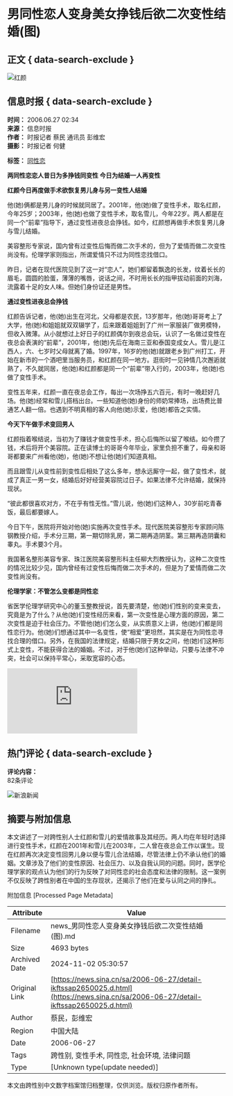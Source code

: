 # 男同性恋人变身美女挣钱后欲二次变性结婚(图)

## 正文 { data-search-exclude }


![红颜](https://n.sinaimg.cn/sinakd10200/360/w180h180/20210713/92fa-279702cc9926ad8ba1a4a797f83a8e29.jpg)

## 信息时报 { data-search-exclude }

**时间：** 2006.06.27 02:34  
**来源：** 信息时报  
**作者：** 时报记者 蔡民 通讯员 彭维宏  
**摄影：** 时报记者 何健  

**标签：** [同性恋](http://news.sina.com.cn/s/2006-06-27/09029307338s.shtml)

 **两同性恋恋人昔日为多挣钱同变性 今日为结婚一人再变性**

**红颜今日再度做手术欲恢复男儿身与另一变性人结婚**

他(她)俩都是男儿身的时候就同居了。2001年，他(她)做了变性手术，取名红颜，今年25岁；2003年，他(她)也做了变性手术，取名雪儿，今年22岁。两人都是在同一个“前辈”指导下，通过变性进夜总会挣钱。如今，红颜想再做手术恢复男儿身与雪儿结婚。

美容整形专家说，国内曾有过变性后悔而做二次手术的，但为了爱情而做二次变性尚没有。伦理学家则指出，所谓爱情只不过为同性恋找借口。

昨日，记者在现代医院见到了这一对“恋人”，她们都留着飘逸的长发，纹着长长的眉毛，圆圆的脸蛋，薄薄的嘴唇，说话之间，不时用长长的指甲拔动前面的刘海，流露着十足的女人味。但她们身份证还是男性。

**通过变性进夜总会挣钱**

红颜告诉记者，他(她)出生在河北，父母都是农民，13岁那年，他(她)哥哥考上了大学，他(她)和姐姐就双双辍学了，后来跟着姐姐到了广州一家服装厂做男模特，但收入微薄。从小就想过上好日子的红颜偶尔到夜总会玩，认识了一名做过变性在夜总会表演的“前辈”，2001年，他(她)先后在海南三亚和泰国变成女人。雪儿是江西人，六、七岁时父母就离了婚。1997年，16岁的他(她)就跟老乡到广州打工，开始在新市的一个酒吧里当服务员，和红颜在同一地方。逛街时一见钟情几次邂逅就熟了，不久就同居，他(她)和红颜都是同一个“前辈”带入行的，2003年，他(她)也做了变性手术。

变性五年来，红颜一直在夜总会工作，每出一次场挣五六百元，有时一晚赶好几场。他(她)经常和雪儿搭档出台。一些知道他(她)身份的师奶常捧场，出场费比普通艺人翻一倍。也遇到不明真相的客人向他(她)示爱，他(她)都告之实情。

**今天下午做手术变回男人**

红颜指着喉结说，当初为了赚钱才做变性手术，担心后悔所以留了喉结。如今攒了钱，术后将开个美容院。正在读博士的哥哥今年毕业，家里负担不重了，母亲和哥哥都要来广州看他(她)，他(她)不想让他(她)们知道真相。

而且跟雪儿从变性前到变性后相处了这么多年，想永远厮守一起，做了变性术，就成了真正一男一女，结婚后好好经营美容院过日子。如果法律不允许结婚，就保持现状。

“彼此都很喜欢对方，不在乎有性无性。”雪儿说，他(她)们这种人，30岁前吃青春饭，最后都要嫁人。

今日下午，医院将开始对他(她)实施再次变性手术。现代医院美容整形专家顾问陈钢教授介绍，手术分三期，第一期切除乳房，第二期再造阴茎。第三期再造阴囊和睾丸。手术要3个月。

我国著名整形美容专家、珠江医院美容整形科主任柳大烈教授认为，这种二次变性的情况比较少见，国内曾经有过变性后悔而做二次手术的，但是为了爱情而做二次变性尚没有。

**伦理学家：不管怎么变都是同性恋**

省医学伦理学研究中心的董玉整教授说，首先要清楚，他(她)们性别的变来变去，究竟是为了什么？从他(她)们变性经历来看，第一次变性是心理方面的原因，第二次变性是迫于社会压力。不管他(她)们怎么变，从实质意义上讲，他(她)们都是同性恋行为。他(她)们想通过其中一名变性，使“相爱”更坦然，其实是在为同性恋寻找合理的借口。另外，在我国的法律规定，结婚只限于男女之间，他(她)们这种形式上变性，不能获得合法的婚姻。不过，对于他(她)们这种举动，只要与法律不冲突，社会可以保持平常心，采取宽容的心态。

![同性恋人变身美女挣钱后欲再变性结婚(组图)](http://news.sina.com.cn/s/2006-06-27/09029307338s.shtml)

## 热门评论 { data-search-exclude }

**评论内容：**  
82条评论

![新浪新闻](https://n.sinaimg.cn/default/80905340/20200331/sinalogo.png)

## 摘要与附加信息

<!-- tcd_abstract -->
本文讲述了一对跨性别人士红颜和雪儿的爱情故事及其经历。两人均在年轻时选择进行变性手术，红颜在2001年和雪儿在2003年，二人曾在夜总会工作以谋生。现在红颜再次决定变性回男儿身以便与雪儿合法结婚，尽管法律上仍不承认他们的婚姻。文章涉及了他们的变性原因、社会压力、以及自我认同的问题。同时，医学伦理学家的观点认为他们的行为反映了对同性恋的社会态度和法律的限制。这一案例不仅反映了跨性别者在中国的生存现状，还揭示了他们在爱与认同之间的挣扎。
<!-- tcd_abstract_end -->

附加信息 [Processed Page Metadata]

| Attribute       | Value                                  |
|-----------------|----------------------------------------|
| Filename        | news_男同性恋人变身美女挣钱后欲二次变性结婚(图).md                             |
| Size            | 4693 bytes                           |
| Archived Date   | 2024-11-02 05:30:57                             |
| Original Link   | [https://news.sina.cn/sa/2006-06-27/detail-ikftssap2650025.d.html](https://news.sina.cn/sa/2006-06-27/detail-ikftssap2650025.d.html)                       |
| Author          | 蔡民，彭维宏                               |
| Region          | 中国大陆                               |
| Date            | 2006-06-27                                 |
| Tags            | 跨性别, 变性手术, 同性恋, 社会环境, 法律问题                                 |
| Type            | [Unknown type(update needed)]                                 |
<!-- tcd_table_end -->

本文由跨性别中文数字档案馆归档整理，仅供浏览。版权归原作者所有。
